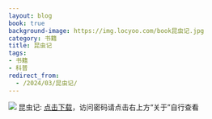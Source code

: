 ```yaml
---
layout: blog
book: true
background-image: https://img.locyoo.com/book昆虫记.jpg
category: 书籍
title: 昆虫记
tags:
- 书籍
- 科普
redirect_from:
  - /2024/03/昆虫记/
---
```

![](https://img.locyoo.com/book昆虫记.jpg)
昆虫记: <a name = "ref1" href="https://url18.ctfile.com/f/50983618-1269964169-b2d8d6?p=3619">点击下载</a>，访问密码请点击右上方“关于”自行查看